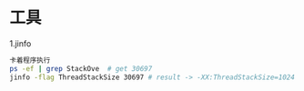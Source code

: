 # 工具
1.jinfo
```bash
卡着程序执行
ps -ef | grep StackOve  # get 30697
jinfo -flag ThreadStackSize 30697 # result -> -XX:ThreadStackSize=1024
```